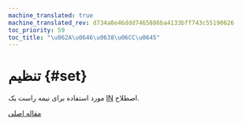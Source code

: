 ```yaml
---
machine_translated: true
machine_translated_rev: d734a8e46ddd7465886ba4133bff743c55190626
toc_priority: 59
toc_title: "\u062A\u0646\u0638\u06CC\u0645"
---
```


# تنظیم {#set}

مورد استفاده برای نیمه راست یک [IN](../../../sql_reference/statements/select.md#select-in-operators) اصطلاح.

[مقاله اصلی](https://clickhouse.tech/docs/en/data_types/special_data_types/set/) <!--hide-->

